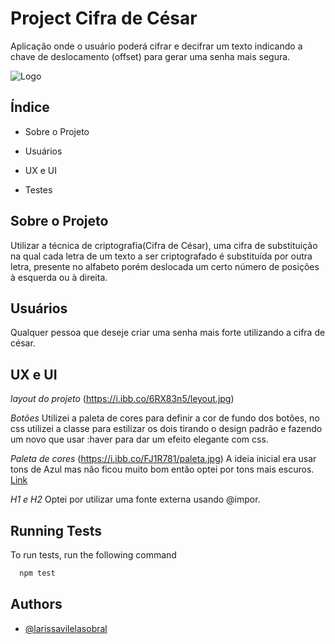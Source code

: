 # Project Cifra de César

Aplicação onde o usuário poderá cifrar e decifrar um texto indicando a chave de deslocamento (offset) para gerar uma senha mais segura.

![Logo](https://images-na.ssl-images-amazon.com/images/I/61K6UvP2XxL.png)

    
## Índice

- Sobre o Projeto

- Usuários

- UX e UI

- Testes

## Sobre o Projeto
Utilizar a técnica de criptografia(Cifra de César), uma cifra de substituição na qual cada letra de um texto a ser criptografado é substituída por outra letra, presente no alfabeto porém deslocada um certo número de posições à esquerda ou à direita.

## Usuários
Qualquer pessoa que deseje criar uma senha mais forte utilizando a cifra de césar.

## UX e UI
_layout do projeto_
(https://i.ibb.co/6RX83n5/leyout.jpg)

_Botões_
Utilizei a paleta de cores para definir a cor de fundo dos botões, no css utilizei a classe para estilizar os dois tirando o design padrão e fazendo um novo que usar :haver para dar um efeito elegante com css.

_Paleta de cores_
(https://i.ibb.co/FJ1R781/paleta.jpg)
A ideia inicial era usar tons de Azul mas não ficou muito bom então optei por tons mais escuros.
[Link](https://color.adobe.com/pt/color%20theme_conceito-de-protecao-de-dados-garantia-de-seguranca-online_107791-142-color-theme-17600318)

_H1 e H2_
Optei por utilizar uma fonte externa usando @impor.

## Running Tests

To run tests, run the following command

```bash
  npm test
```
  
## Authors

- [@larissavilelasobral](https://github.com/larissavilelasobral)

  